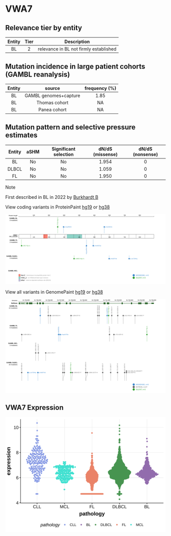 # VWA7

## Relevance tier by entity

|Entity|Tier|Description                           |
|:------:|:----:|--------------------------------------|
|BL    |2   |relevance in BL not firmly established|

## Mutation incidence in large patient cohorts (GAMBL reanalysis)

|Entity|source               |frequency (%)|
|:------:|:---------------------:|:-------------:|
|BL    |GAMBL genomes+capture|1.85         |
|BL    |Thomas cohort        |  NA         |
|BL    |Panea cohort         |  NA         |

## Mutation pattern and selective pressure estimates

|Entity|aSHM|Significant selection|dN/dS (missense)|dN/dS (nonsense)|
|:------:|:----:|:---------------------:|:----------------:|:----------------:|
|BL    |No  |No                   |1.954           |0               |
|DLBCL |No  |No                   |1.059           |0               |
|FL    |No  |No                   |1.950           |0               |


> [!NOTE]
> First described in BL in 2022 by [Burkhardt B](https://pubmed.ncbi.nlm.nih.gov/35794096)


View coding variants in ProteinPaint [hg19](https://morinlab.github.io/LLMPP/GAMBL/VWA7_protein.html)  or [hg38](https://morinlab.github.io/LLMPP/GAMBL/VWA7_protein_hg38.html)

![image](images/proteinpaint/VWA7_NM_025258.svg)

View all variants in GenomePaint [hg19](https://morinlab.github.io/LLMPP/GAMBL/VWA7.html)  or [hg38](https://morinlab.github.io/LLMPP/GAMBL/VWA7_hg38.html)

![image](images/proteinpaint/VWA7.svg)
## VWA7 Expression
![image](images/gene_expression/VWA7_by_pathology.svg)
<!-- ORIGIN: burkhardtClinicalRelevanceMolecular2022b -->
